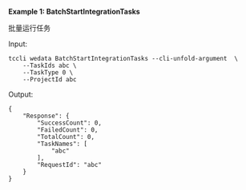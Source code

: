 **Example 1: BatchStartIntegrationTasks**

批量运行任务

Input: 

```
tccli wedata BatchStartIntegrationTasks --cli-unfold-argument  \
    --TaskIds abc \
    --TaskType 0 \
    --ProjectId abc
```

Output: 
```
{
    "Response": {
        "SuccessCount": 0,
        "FailedCount": 0,
        "TotalCount": 0,
        "TaskNames": [
            "abc"
        ],
        "RequestId": "abc"
    }
}
```

